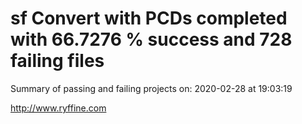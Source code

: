 # sf Convert with PCDs completed with 66.7276 % success and 728 failing files

Summary of passing and failing projects on: 2020-02-28 at 19:03:19

http://www.ryffine.com
